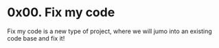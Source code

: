 # 0x00. Fix my code
Fix my code is a new type of project, where we will jumo into an existing code base and fix it!
